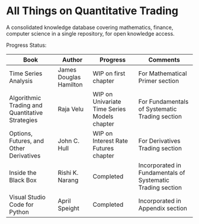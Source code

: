 # All Things on Quantitative Trading

A consolidated knowledge database covering mathematics, finance, computer science in a single repository, for open knowledge access.

Progress Status:

| Book | Author | Progress | Comments |
| ----- | ----- | ----- | ----- |
| Time Series Analysis | James Douglas Hamilton | WIP on first chapter | For Mathematical Primer section |
| Algorithmic Trading and Quantitative Strategies | Raja Velu | WIP on Univariate Time Series Models chapter | For Fundamentals of Systematic Trading section |
| Options, Futures, and Other Derivatives | John C. Hull | WIP on Interest Rate Futures chapter | For Derivatives Trading section |
| Inside the Black Box | Rishi K. Narang | Completed | Incorporated in Fundamentals of Systematic Trading section |
| Visual Studio Code for Python | April Speight | Completed | Incorporated in Appendix section |